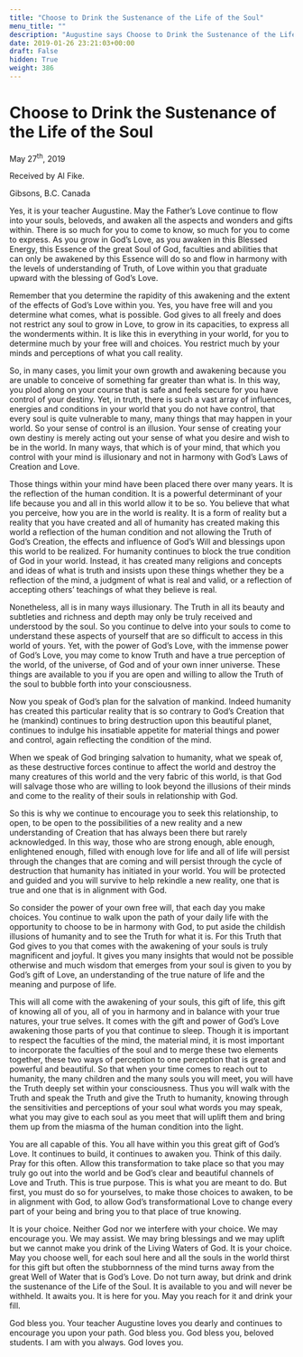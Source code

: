 ```yaml
---
title: "Choose to Drink the Sustenance of the Life of the Soul"
menu_title: ""
description: "Augustine says Choose to Drink the Sustenance of the Life of the Soul"
date: 2019-01-26 23:21:03+00:00
draft: False
hidden: True
weight: 386
---
```

# Choose to Drink the Sustenance of the Life of the Soul

May 27<sup>th</sup>, 2019

Received by Al Fike.

Gibsons, B.C. Canada 



Yes, it is your teacher Augustine. May the Father’s Love continue to flow into your souls, beloveds, and awaken all the aspects and wonders and gifts within. There is so much for you to come to know, so much for you to come to express. As you grow in God’s Love, as you awaken in this Blessed Energy, this Essence of the great Soul of God, faculties and abilities that can only be awakened by this Essence will do so and flow in harmony with the levels of understanding of Truth, of Love within you that graduate upward with the blessing of God’s Love.

Remember that you determine the rapidity of this awakening and the extent of the effects of God’s Love within you. Yes, you have free will and you determine what comes, what is possible. God gives to all freely and does not restrict any soul to grow in Love, to grow in its capacities, to express all the wonderments within. It is like this in everything in your world, for you to determine much by your free will and choices. You restrict much by your minds and perceptions of what you call reality.

So, in many cases, you limit your own growth and awakening because you are unable to conceive of something far greater than what is. In this way, you plod along on your course that is safe and feels secure for you have control of your destiny. Yet, in truth, there is such a vast array of influences, energies and conditions in your world that you do not have control, that every soul is quite vulnerable to many, many things that may happen in your world. So your sense of control is an illusion. Your sense of creating your own destiny is merely acting out your sense of what you desire and wish to be in the world. In many ways, that which is of your mind, that which you control with your mind is illusionary and not in harmony with God’s Laws of Creation and Love.

Those things within your mind have been placed there over many years. It is the reflection of the human condition. It is a powerful determinant of your life because you and all in this world allow it to be so. You believe that what you perceive, how you are in the world is reality. It is a form of reality but a reality that you have created and all of humanity has created making this world a reflection of the human condition and not allowing the Truth of God’s Creation, the effects and influence of God’s Will and blessings upon this world to be realized. For humanity continues to block the true condition of God in your world. Instead, it has created many religions and concepts and ideas of what is truth and insists upon these things whether they be a reflection of the mind, a judgment of what is real and valid, or a reflection of accepting others’ teachings of what they believe is real.

Nonetheless, all is in many ways illusionary. The Truth in all its beauty and subtleties and richness and depth may only be truly received and understood by the soul. So you continue to delve into your souls to come to understand these aspects of yourself that are so difficult to access in this world of yours. Yet, with the power of God’s Love, with the immense power of God’s Love, you may come to know Truth and have a true perception of the world, of the universe, of God and of your own inner universe. These things are available to you if you are open and willing to allow the Truth of the soul to bubble forth into your consciousness.

Now you speak of God’s plan for the salvation of mankind. Indeed humanity has created this particular reality that is so contrary to God’s Creation that he (mankind) continues to bring destruction upon this beautiful planet, continues to indulge his insatiable appetite for material things and power and control, again reflecting the condition of the mind.

When we speak of God bringing salvation to humanity, what we speak of, as these destructive forces continue to affect the world and destroy the many creatures of this world and the very fabric of this world, is that God will salvage those who are willing to look beyond the illusions of their minds and come to the reality of their souls in relationship with God.

So this is why we continue to encourage you to seek this relationship, to open, to be open to the possibilities of a new reality and a new understanding of Creation that has always been there but rarely acknowledged. In this way, those who are strong enough, able enough, enlightened enough, filled with enough love for life and all of life will persist through the changes that are coming and will persist through the cycle of destruction that humanity has initiated in your world. You will be protected and guided and you will survive to help rekindle a new reality, one that is true and one that is in alignment with God.

So consider the power of your own free will, that each day you make choices. You continue to walk upon the path of your daily life with the opportunity to choose to be in harmony with God, to put aside the childish illusions of humanity and to see the Truth for what it is. For this Truth that God gives to you that comes with the awakening of your souls is truly magnificent and joyful. It gives you many insights that would not be possible otherwise and much wisdom that emerges from your soul is given to you by God’s gift of Love, an understanding of the true nature of life and the meaning and purpose of life.

This will all come with the awakening of your souls, this gift of life, this gift of knowing all of you, all of you in harmony and in balance with your true natures, your true selves. It comes with the gift and power of God’s Love awakening those parts of you that continue to sleep. Though it is important to respect the faculties of the mind, the material mind, it is most important to incorporate the faculties of the soul and to merge these two elements together, these two ways of perception to one perception that is great and powerful and beautiful. So that when your time comes to reach out to humanity, the many children and the many souls you will meet, you will have the Truth deeply set within your consciousness. Thus you will walk with the Truth and speak the Truth and give the Truth to humanity, knowing through the sensitivities and perceptions of your soul what words you may speak, what you may give to each soul as you meet that will uplift them and bring them up from the miasma of the human condition into the light.

You are all capable of this. You all have within you this great gift of God’s Love. It continues to build, it continues to awaken you. Think of this daily. Pray for this often. Allow this transformation to take place so that you may truly go out into the world and be God’s clear and beautiful channels of Love and Truth. This is true purpose. This is what you are meant to do. But first, you must do so for yourselves, to make those choices to awaken, to be in alignment with God, to allow God’s transformational Love to change every part of your being and bring you to that place of true knowing.

It is your choice. Neither God nor we interfere with your choice. We may encourage you. We may assist. We may bring blessings and we may uplift but we cannot make you drink of the Living Waters of God. It is your choice. May you choose well, for each soul here and all the souls in the world thirst for this gift but often the stubbornness of the mind turns away from the great Well of Water that is God’s Love. Do not turn away, but drink and drink the sustenance of the Life of the Soul. It is available to you and will never be withheld. It awaits you. It is here for you. May you reach for it and drink your fill.

God bless you. Your teacher Augustine loves you dearly and continues to encourage you upon your path. God bless you. God bless you, beloved students. I am with you always. God loves you.
